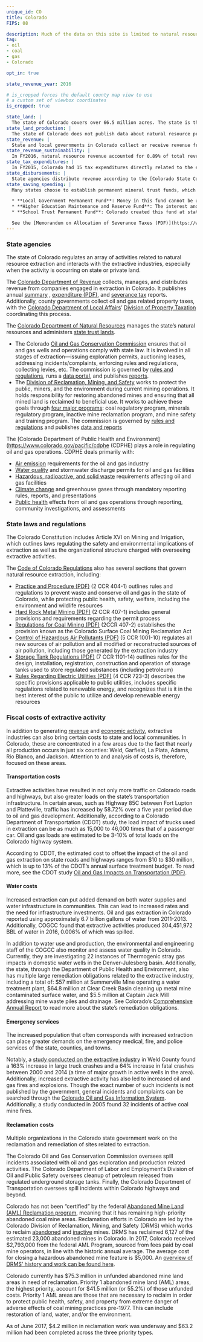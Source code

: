 ```yaml
---
unique_id: CO
title: Colorado
FIPS: 08

description: Much of the data on this site is limited to natural resource extraction on federal land, which represents 35.9% of all land in Colorado.
tag:
- oil
- coal
- gas
- Colorado

opt_in: true

state_revenue_year: 2016

# is_cropped forces the default county map view to use
# a custom set of viewbox coordinates
is_cropped: true

state_land: |
  The state of Colorado covers over 66.5 million acres. The state is the owner and steward of 2.8 million acres of land and 4 million acres of mineral rights. In total, it owns 4% of land in Colorado, making it the state’s second-largest landowner, just behind the federal government.
state_land_production: |
  The state of Colorado does not publish data about natural resource production on state lands. To obtain this data, contact the [Colorado State Land Board](https://colorado.gov/statelandboard).
state_revenue: |
  State and local governments in Colorado collect or receive revenue from natural resource extraction on federal, state, and private lands.
state_revenue_sustainability: |
  In FY2016, natural resource revenue accounted for 0.89% of total revenue collected by the Colorado Department of Revenue. Colorado has a diverse set of revenue streams; however, the downturn of oil and gas markets in 2016 did have a substantial impact on certain government funds. The State Land Board, for example, saw its total trust revenue decrease by 28% due to a 35% decrease in mineral revenues.
state_tax_expenditures: |
  In FY2015, Colorado had 15 tax expenditures directly related to the extractive industries which reduced state and local revenue. Data on the exact revenue impact for all expenditures is largely unavailable due to confidentiality requirements or inability to collect that information, however, the Oil and Gas Ad Valorem Credit had an impact of $134,915,000. The Colorado Department of Revenue outlines tax expenditures in its annual [Tax Profile and Expenditure Report (PDF)](https://www.colorado.gov/pacific/sites/default/files/2016%20Tax%20Profile%20and%20Expenditure%20Report.pdf).
state_disbursements: |
  State agencies distribute revenue according to the [Colorado State Code](https://www.sos.state.co.us/CCR/Welcome.do). In addition to receiving distributions from the state, counties also collect and distribute revenue from local taxes, chiefly property taxes. Weld County, for example, produces the most oil and gas in the state, and generates a significant portion of its property tax revenue from oil and gas. It then disburses this revenue to help fund local schools, fire departments, libraries, towns, and water districts, among other items. For more details on how Weld County disburses property tax revenue see the county’s [distribution statements and treasurer reports](https://www.weldgov.com/cms/One.aspx?portalId=169&pageId=2451).
state_saving_spending: |
  Many states choose to establish permanent mineral trust funds, which can help governments smooth revenue and investments across boom and bust cycles. In FY2016, Colorado saved 28.05% of total state revenue from extractive activities. In a given year, most of Colorado’s saved extractive revenues goes to one of these funds:

  * **Local Government Permanent Fund**: Money in this fund cannot be used for any purpose except when the amount of Federal Mineral Lease revenue is 10% less than the amount received the previous year.
  * **Higher Education Maintenance and Reserve Fund**: The interest and income earned on this fund is used for maintenance projects controlled by the Colorado Commission on Higher Education’s Capital Improvements Program. The principal in this fund must remain unused unless General Fund revenue is projected to dip below the required 4% reserve.
  * **School Trust Permanent Fund**: Colorado created this fund at statehood. Interest generated on the principal must support K-12 education. Interest earnings of the fund are credited to the Public School Income Fund and transferred to the Colorado Department of Education.

  See the [Memorandum on Allocation of Severance Taxes (PDF)](https://www.colorado.gov/pacific/sites/default/files/Allocation%20of%20Severance%20Taxes.pdf) or [Public School Permanent Fund Investment Policy (PDF)](https://www.colorado.gov/pacific/sites/default/files/atoms/files/Public%20School%20Permanent%20Fund%202010%20Investment%20Policy%20-%20Approved%20March%2015%202017.pdf) for more detail.
---
```

<!-- State governance -->

### State agencies

The state of Colorado regulates an array of activities related to natural resource extraction and interacts with the extractive industries, especially when the activity is occurring on state or private land.

The [Colorado Department of Revenue](https://www.colorado.gov/revenue) collects, manages, and distributes revenue from companies engaged in extraction in Colorado. It publishes annual [summary](https://www.colorado.gov/pacific/revenue/annual-report) , [expenditure (PDF)](https://www.colorado.gov/pacific/sites/default/files/2016%20Tax%20Profile%20and%20Expenditure%20Report.pdf), and [severance tax](https://www.colorado.gov/pacific/tax/severance-tax-file) reports. Additionally, county governments collect oil and gas related property taxes, with the [Colorado Department of Local Affairs](https://www.colorado.gov/dola)’ [Division of Property Taxation](https://www.colorado.gov/pacific/dola/property-taxation) coordinating this process.

The [Colorado Department of Natural Resources](http://dnr.state.co.us/Pages/DNRDefault.aspx) manages the state’s natural resources and administers [state trust lands](https://www.colorado.gov/pacific/statelandboard).

* The Colorado [Oil and Gas Conservation Commission](http://cogcc.state.co.us/#/home) ensures that oil and gas wells and operations comply with state law. It is involved in all stages of extraction—issuing exploration permits, auctioning leases, addressing incidents/complaints, enforcing rules and regulations, collecting levies, etc. The commission is governed by [rules and regulations](http://cogcc.state.co.us/#/overview), runs a [data portal](http://cogcc.state.co.us/data.html#/cogis), and publishes [reports](http://cogcc.state.co.us/library.html#/areareports).
* The [Division of Reclamation, Mining, and Safety](http://mining.state.co.us/Pages/Home.aspx) works to protect the public, miners, and the environment during current mining operations. It holds responsibility for restoring abandoned mines and ensuring that all mined land is reclaimed to beneficial use. It works to achieve these goals through [four major programs](http://mining.state.co.us/PROGRAMS/Pages/default.aspx): coal regulatory program, minerals regulatory program, inactive mine reclamation program, and mine safety and training program. The commission is governed by [rules and regulations](http://mining.state.co.us/Rules/Pages/home.aspx) and publishes [data and reports](http://mining.state.co.us/Reports/Pages/default.aspx)

The [Colorado Department of Public Health and Environment](https://www.colorado.gov/pacific/cdphe (CDPHE) plays a role in regulating oil and gas operations. CDPHE deals primarily with:
* [Air emission](https://www.colorado.gov/pacific/cdphe/emissions-requirements-oil-and-gas-industry) requirements for the oil and gas industry
* [Water quality](https://www.colorado.gov/pacific/cdphe/categories/services-and-information/environment/water-quality) and stormwater discharge permits for oil and gas facilities
* [Hazardous, radioactive, and solid waste](https://www.colorado.gov/pacific/cdphe/categories/services-and-information/environment/waste-management-and-recycling) requirements affecting oil and gas facilities
* [Climate change](https://www.colorado.gov/pacific/cdphe/categories/services-and-information/environment/air-quality/climate-change) and greenhouse gases through mandatory reporting rules, reports, and presentations
* [Public health](https://www.colorado.gov/pacific/cdphe/categories/services-and-information/environment/oil-and-gas/oil-and-gas-and-your-health) effects from oil and gas operations through reporting, community investigations, and assessments

### State laws and regulations

The Colorado Constitution includes Article XVI on Mining and Irrigation, which outlines laws regulating the safety and environmental implications of extraction as well as the organizational structure charged with overseeing extractive activities.

The [Code of Colorado Regulations](https://www.sos.state.co.us/CCR/KeywordSearch.do) also has several sections that govern natural resource extraction, including:

- [Practice and Procedure (PDF)](https://www.sos.state.co.us/CCR/GenerateRulePdf.do?ruleVersionId=6658) (2 CCR 404-1) outlines rules and regulations to prevent waste and conserve oil and gas in the state of Colorado, while protecting public health, safety, welfare, including the environment and wildlife resources
- [Hard Rock Metal Mining (PDF)](https://www.sos.state.co.us/CCR/GenerateRulePdf.do?ruleVersionId=6169) (2 CCR 407-1) includes general provisions and requirements regarding the permit process
- [Regulations for Coal Mining (PDF)](https://www.sos.state.co.us/CCR/GenerateRulePdf.do?ruleVersionId=2044) (2CCR 407-2) establishes the provision known as the Colorado Surface Coal Mining Reclamation Act
- [Control of Hazardous Air Pollutants (PDF)](https://www.sos.state.co.us/CCR/GenerateRulePdf.do?ruleVersionId=6885) (5 CCR 1001-10) regulates all new sources of air pollution and all modified or reconstructed sources of air pollution, including those generated by the extraction industry
- [Storage Tank Regulations (PDF)](https://www.sos.state.co.us/CCR/GenerateRulePdf.do?ruleVersionId=7122) (7 CCR 1101-14) outlines rules for the design, installation, registration, construction and operation of storage tanks used to store regulated substances (including petroleum)
- [Rules Regarding Electric Utilities (PDF)](https://www.sos.state.co.us/CCR/GenerateRulePdf.do?ruleVersionId=7016) (4 CCR 723-3) describes the specific provisions applicable to public utilities, includes specific regulations related to renewable energy, and recognizes that is it in the best interest of the public to utilize and develop renewable energy resources

### Fiscal costs of extractive activity

In addition to generating [revenue](#revenue) and [economic activity](#economic-impact), extractive industries can also bring certain costs to state and local communities. In Colorado, these are concentrated in a few areas due to the fact that nearly all production occurs in just six counties: Weld, Garfield, La Plata, Adams, Rio Blanco, and Jackson. Attention to and analysis of costs is, therefore, focused on these areas.

#### Transportation costs

Extractive activities have resulted in not only more traffic on Colorado roads and highways, but also greater loads on the state’s transportation infrastructure. In certain areas, such as Highway 85C between Fort Lupton and Platteville, traffic has increased by 58.72% over a five year period due to oil and gas development. Additionally, according to a Colorado Department of Transportation (CDOT) study, the load impact of trucks used in extraction can be as much as 15,000 to 46,000 times that of a passenger car. Oil and gas loads are estimated to be 3-10% of total loads on the Colorado highway system.

According to CDOT, the estimated cost to offset the impact of the oil and gas extraction on state roads and highways ranges from $10 to $30 million, which is up to 13% of the CDOT’s annual surface treatment budget. To read more, see the CDOT study [Oil and Gas Impacts on Transportation (PDF)](https://www.google.com/url?sa=t&rct=j&q=&esrc=s&source=web&cd=1&cad=rja&uact=8&ved=0ahUKEwiu64Ojv67UAhVB0iYKHWJUDTIQFggoMAA&url=https://www.codot.gov/programs/research/pdfs/2015-research-reports/oil-and-gas-impacts-on-tranportation/oil-and-gas-impacts-on-transportation/at_download/file&usg=AFQjCNGVRJ978GbLquZkhv6I6g-zS1BWpQ&sig2=bITCLpAOHH8hUzqce_tPIA_).

#### Water costs

Increased extraction can put added demand on both water supplies and water infrastructure in communities. This can lead to increased rates and the need for infrastructure investments. Oil and gas extraction in Colorado reported using approximately 6.7 billion gallons of water from 2011-2013. Additionally, COGCC found that extractive activities produced 304,451,972 BBL of water in 2016, 0.006% of which was spilled.

In addition to water use and production, the environmental and engineering staff of the COGCC also monitor and assess water quality in Colorado. Currently, they are investigating 22 instances of Thermogenic stray gas impacts in domestic water wells in the Denver-Julesberg basin. Additionally, the state, through the Department of Public Health and Environment, also has multiple large remediation obligations related to the extractive industry, including a total of: $57 million at Summerville Mine operating a water treatment plant, $64.8 million at Clear Creek Basin cleaning up metal mine contaminated surface water, and $5.5 million at Captain Jack Mill addressing mine waste piles and drainage. See Colorado’s [Comprehensive Annual Report](https://www.colorado.gov/pacific/osc/cafr) to read more about the state’s remediation obligations.

#### Emergency services

The increased population that often corresponds with increased extraction can place greater demands on the emergency medical, fire, and police services of the state, counties, and towns.

Notably, a [study conducted on the extractive industry]() in Weld County found a 163% increase in large truck crashes and a 64% increase in fatal crashes between 2000 and 2014 (a time of major growth in active wells in the area).
Additionally, increased extractive activity has also led to increased oil and gas fires and explosions. Though the exact number of such incidents is not published by the government, general incidents and complaints can be searched through the [Colorado Oil and Gas Information System](http://cogcc.state.co.us/data.html). Additionally, a study conducted in 2005 found 32 incidents of active coal mine fires.

#### Reclamation costs

Multiple organizations in the Colorado state government work on the reclamation and remediation of sites related to extraction.

The Colorado Oil and Gas Conservation Commission oversees spill incidents associated with oil and gas exploration and production related activities. The Colorado Department of Labor and Employment’s Division of Oil and Public Safety oversees cleanup of petroleum released from regulated underground storage tanks. Finally, the Colorado Department of Transportation oversees spill incidents within Colorado highways and beyond.

Colorado has not been “certified” by the federal [Abandoned Mine Land (AML) Reclamation program](/how-it-works/aml-reclamation-program/), meaning that it has remaining high-priority abandoned coal mine areas. Reclamation efforts in Colorado are led by the Colorado Division of Reclamation, Mining, and Safety (DRMS) which works to reclaim [abandoned](http://mining.state.co.us/Reports/Reports/Pages/AML.aspx) and [inactive](http://mining.state.co.us/Programs/Abandoned/Pages/impwelcomepage.aspx) mines. DRMS has reclaimed 6,127 of the estimated 23,000 abandoned mines in Colorado. In 2017, Colorado received $2,793,000 from the federal AML Program, sourced from fees paid by coal mine operators, in line with the historic annual average. The average cost for closing a hazardous abandoned mine feature is $5,000. An [overview of DRMS’ history and work can be found here](http://mining.state.co.us/Programs/Abandoned/Reclamation/Pages/OurProgram'sHistory-Colorado'sHistory.aspx).

Colorado currently has $75.3 million in unfunded abandoned mine land areas in need of reclamation. Priority 1 abandoned mine land (AML) areas, the highest priority, account for $41.5 million (or 55.2%) of those unfunded costs. Priority 1 AML areas are those that are necessary to reclaim in order to protect public health, safety, and property from extreme danger of adverse effects of coal mining practices pre-1977. This can include restoration of land, water, and/or the environment.

As of June 2017, $4.2 million in reclamation work was underway and $63.2 million had been completed across the three priority types.
